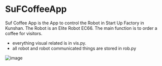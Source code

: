 # SuFCoffeeApp
Suf Coffee App is the App to control the Robot in Start Up Factory in Kunshan. The Robot is an Elite Robot EC66.
The main function is to order a coffee for visitors.

- everything visual related is in vis.py.
- all robot and robot communicated things are stored in rob.py

![image](https://github.com/user-attachments/assets/50fee0d2-73db-4b3a-943d-0011d2d7b24d)
